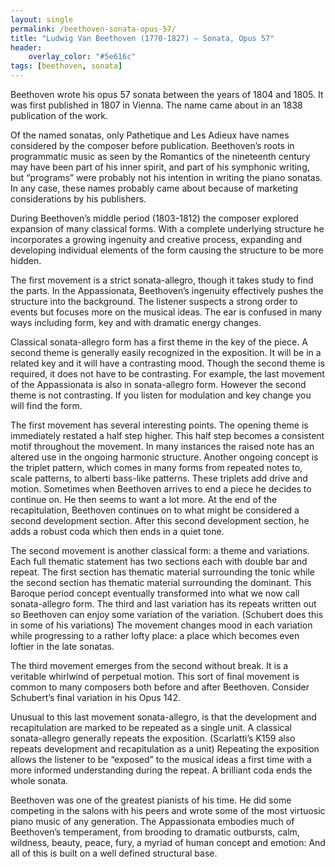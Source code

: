 ```yaml
---
layout: single
permalink: /beethoven-sonata-opus-57/
title: "Ludwig Van Beethoven (1770-1827) – Sonata, Opus 57"
header:
    overlay_color: "#5e616c"
tags: [beethoven, sonata]
---
```


Beethoven wrote his opus 57 sonata between the years of 1804 and 1805.  It was first published in 1807 in Vienna.  The name came about in an 1838 publication of the work.

Of the named sonatas, only Pathetique and Les Adieux have names considered by the composer before publication.  Beethoven’s roots in programmatic music as seen by the Romantics of the nineteenth century may have been part of his inner spirit, and part of his symphonic writing, but “programs” were probably not his intention in writing the piano sonatas. In any case, these names probably came about because of marketing considerations by his publishers.

During Beethoven’s middle period (1803-1812) the composer explored expansion of many classical forms.  With a complete underlying structure he incorporates a growing ingenuity and creative process, expanding and developing individual elements of the form causing the structure to be more hidden.

The first movement is a strict sonata-allegro, though it takes study to find the parts.  In the Appassionata, Beethoven’s ingenuity effectively pushes the structure into the background.  The listener suspects a strong order to events but focuses more on the musical ideas.  The ear is confused in many ways including form, key and with dramatic energy changes.

Classical sonata-allegro form has a first theme in the key of the piece.  A second theme is generally easily recognized in the exposition.  It will be in a related key and it will have a contrasting mood.  Though the second theme is required, it does not have to be contrasting.  For example, the last movement of the Appassionata is also in sonata-allegro form.  However the second theme is not contrasting.  If you listen for modulation and key change you will find the form.

The first movement has several interesting points.  The opening theme is immediately restated a half step higher.  This half step becomes a consistent motif throughout the movement.  In many instances the raised note has an altered use in the ongoing harmonic structure.  Another ongoing concept is the triplet pattern, which comes in many forms from repeated notes to, scale patterns, to alberti bass-like patterns.  These triplets add drive and motion.  Sometimes when Beethoven arrives to end a piece he decides to continue on.  He then seems to want a lot more. At the end of the recapitulation, Beethoven continues on to what might be considered a second development section.  After this second development section, he adds a robust coda which then ends in a quiet tone.

The second movement is another classical form: a theme and variations.  Each full thematic statement has two sections each with double bar and repeat.  The first section has thematic material surrounding the tonic while the second section has thematic material surrounding the dominant.  This Baroque period concept eventually transformed into what we now call sonata-allegro form.  The third and last variation has its repeats written out so Beethoven can enjoy some variation of the variation.  (Schubert does this in some of his variations) The movement changes mood in each variation while progressing to a rather lofty place: a place which becomes even loftier in the late sonatas.

The third movement emerges from the second without break.  It is a veritable whirlwind of perpetual motion.  This sort of final movement is common to many composers both before and after Beethoven.  Consider Schubert’s final variation in his Opus 142.

Unusual to this last movement sonata-allegro, is that the development and recapitulation are marked to be repeated as a single unit. A classical sonata-allegro generally repeats the exposition.  (Scarlatti’s K159 also repeats development and recapitulation as a unit)  Repeating the exposition allows the listener to be “exposed” to the musical ideas a first time with a more informed understanding during the repeat.  A brilliant coda ends the whole sonata.

Beethoven was one of the greatest pianists of his time.  He did some competing in the salons with his peers and wrote some of the most virtuosic piano music of any generation.  The Appassionata embodies much of Beethoven’s temperament, from brooding to dramatic outbursts, calm, wildness, beauty, peace, fury, a myriad of human concept and emotion: And all of this is built on a well defined structural base.

